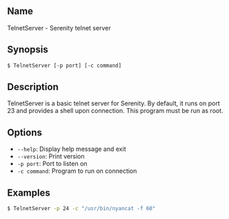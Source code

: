 ## Name

TelnetServer - Serenity telnet server

## Synopsis

```sh
$ TelnetServer [-p port] [-c command]
```
## Description

TelnetServer is a basic telnet server for Serenity. By default, it
runs on port 23 and provides a shell upon connection. This program
must be run as root.

## Options

* `--help`: Display help message and exit
* `--version`: Print version
* `-p port`: Port to listen on
* `-c command`: Program to run on connection

## Examples

```sh
$ TelnetServer -p 24 -c "/usr/bin/nyancat -f 60"
```
